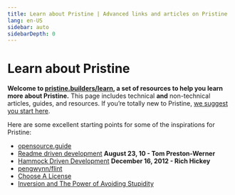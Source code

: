 ```yaml
---
title: Learn about Pristine | Advanced links and articles on Pristine
lang: en-US
sidebar: auto
sidebarDepth: 0
---
```


# Learn about Pristine

**Welcome to [pristine.builders/learn](/learn/), a set of resources to help you learn more about Pristine.** This page includes technical **and** non-technical articles, guides, and resources. If you’re totally new to Pristine, [we suggest you start here](/beginners/).

Here are some excellent starting points for some of the inspirations for Pristine:
- [opensource.guide](https://opensource.guide/)
- [Readme driven development](http://tom.preston-werner.com/2010/08/23/readme-driven-development.html) **August 23, 10 - Tom Preston-Werner**
- [Hammock Driven Development](https://www.youtube.com/watch?v=f84n5oFoZBc) **December 16, 2012 - Rich Hickey**
- [pengwynn/flint](https://github.com/pengwynn/flint)
- [Choose A License](http://choosealicense.com/)
- [Inversion and The Power of Avoiding Stupidity](https://fs.blog/2013/10/inversion/)
